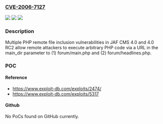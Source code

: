 ### [CVE-2006-7127](https://cve.mitre.org/cgi-bin/cvename.cgi?name=CVE-2006-7127)
![](https://img.shields.io/static/v1?label=Product&message=n%2Fa&color=blue)
![](https://img.shields.io/static/v1?label=Version&message=n%2Fa&color=blue)
![](https://img.shields.io/static/v1?label=Vulnerability&message=n%2Fa&color=brighgreen)

### Description

Multiple PHP remote file inclusion vulnerabilities in JAF CMS 4.0 and 4.0 RC2 allow remote attackers to execute arbitrary PHP code via a URL in the main_dir parameter to (1) forum/main.php and (2) forum/headlines.php.

### POC

#### Reference
- https://www.exploit-db.com/exploits/2474/
- https://www.exploit-db.com/exploits/5317

#### Github
No PoCs found on GitHub currently.


